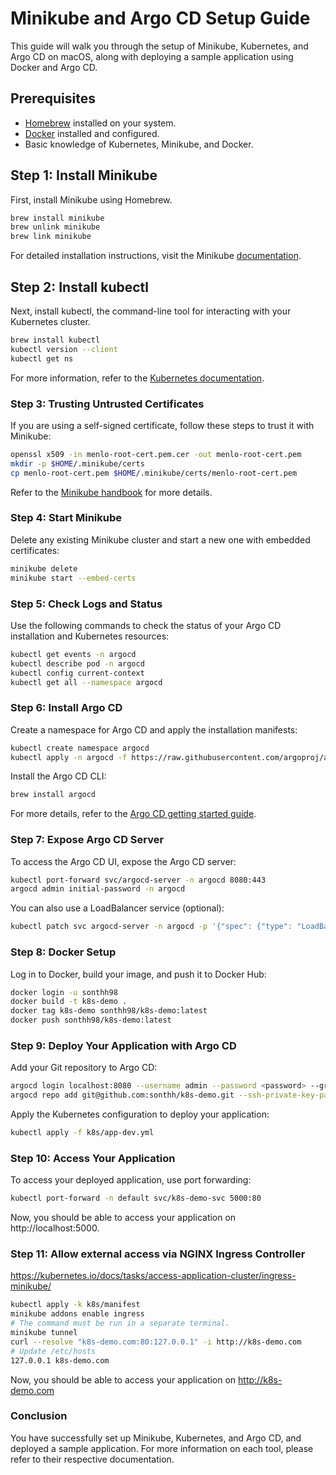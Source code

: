 # Minikube and Argo CD Setup Guide

This guide will walk you through the setup of Minikube, Kubernetes, and Argo CD on macOS, along with deploying a sample application using Docker and Argo CD.

## Prerequisites

- [Homebrew](https://brew.sh/) installed on your system.
- [Docker](https://docs.docker.com/get-docker/) installed and configured.
- Basic knowledge of Kubernetes, Minikube, and Docker.

## Step 1: Install Minikube

First, install Minikube using Homebrew.

```bash
brew install minikube
brew unlink minikube
brew link minikube
```

For detailed installation instructions, visit the Minikube [documentation](https://minikube.sigs.k8s.io/docs/start).

## Step 2: Install kubectl

Next, install kubectl, the command-line tool for interacting with your Kubernetes cluster.

```bash
brew install kubectl
kubectl version --client
kubectl get ns
```

For more information, refer to the [Kubernetes documentation](https://kubernetes.io/docs/tasks/tools/install-kubectl-macos/).

### Step 3: Trusting Untrusted Certificates

If you are using a self-signed certificate, follow these steps to trust it with Minikube:

```bash
openssl x509 -in menlo-root-cert.pem.cer -out menlo-root-cert.pem
mkdir -p $HOME/.minikube/certs
cp menlo-root-cert.pem $HOME/.minikube/certs/menlo-root-cert.pem
```

Refer to the [Minikube handbook](https://minikube.sigs.k8s.io/docs/handbook/untrusted_certs/) for more details.

### Step 4: Start Minikube

Delete any existing Minikube cluster and start a new one with embedded certificates:

```bash
minikube delete
minikube start --embed-certs
```

### Step 5: Check Logs and Status

Use the following commands to check the status of your Argo CD installation and Kubernetes resources:

```bash
kubectl get events -n argocd
kubectl describe pod -n argocd
kubectl config current-context
kubectl get all --namespace argocd
```

### Step 6: Install Argo CD

Create a namespace for Argo CD and apply the installation manifests:

```bash
kubectl create namespace argocd
kubectl apply -n argocd -f https://raw.githubusercontent.com/argoproj/argo-cd/stable/manifests/install.yaml
```

Install the Argo CD CLI:

```bash
brew install argocd
```

For more details, refer to the [Argo CD getting started guide](https://argo-cd.readthedocs.io/en/stable/getting_started/).

### Step 7: Expose Argo CD Server

To access the Argo CD UI, expose the Argo CD server:

```bash
kubectl port-forward svc/argocd-server -n argocd 8080:443
argocd admin initial-password -n argocd
```

You can also use a LoadBalancer service (optional):

```bash
kubectl patch svc argocd-server -n argocd -p '{"spec": {"type": "LoadBalancer"}}'
```

### Step 8: Docker Setup

Log in to Docker, build your image, and push it to Docker Hub:

```bash
docker login -u sonthh98
docker build -t k8s-demo .
docker tag k8s-demo sonthh98/k8s-demo:latest
docker push sonthh98/k8s-demo:latest
```

### Step 9: Deploy Your Application with Argo CD

Add your Git repository to Argo CD:

```bash
argocd login localhost:8080 --username admin --password <password> --grpc-web
argocd repo add git@github.com:sonthh/k8s-demo.git --ssh-private-key-path ~/.ssh/id_ed25519_son
```

Apply the Kubernetes configuration to deploy your application:

```bash
kubectl apply -f k8s/app-dev.yml
```

### Step 10: Access Your Application

To access your deployed application, use port forwarding:

```bash
kubectl port-forward -n default svc/k8s-demo-svc 5000:80
```

Now, you should be able to access your application on http://localhost:5000.

### Step 11: Allow external access via NGINX Ingress Controller

https://kubernetes.io/docs/tasks/access-application-cluster/ingress-minikube/

```bash
kubectl apply -k k8s/manifest
minikube addons enable ingress
# The command must be run in a separate terminal.
minikube tunnel
curl --resolve "k8s-demo.com:80:127.0.0.1" -i http://k8s-demo.com
# Update /etc/hosts
127.0.0.1 k8s-demo.com
```

Now, you should be able to access your application on http://k8s-demo.com

### Conclusion

You have successfully set up Minikube, Kubernetes, and Argo CD, and deployed a sample application. For more information on each tool, please refer to their respective documentation.
